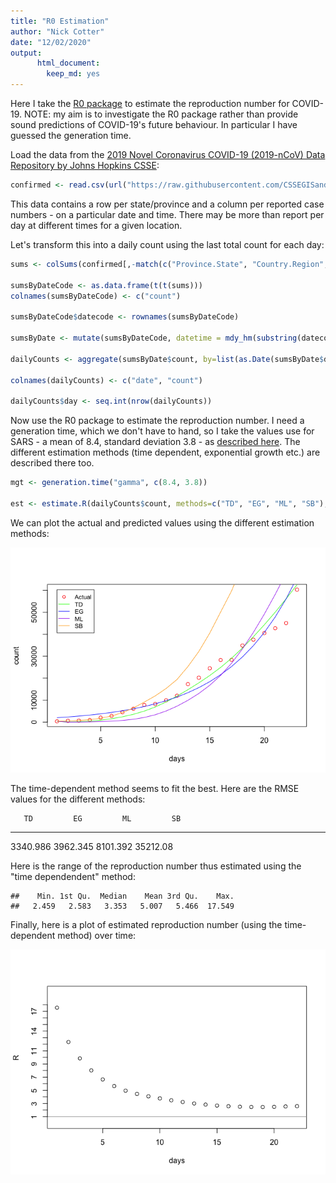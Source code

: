 ```yaml
---
title: "R0 Estimation"
author: "Nick Cotter"
date: "12/02/2020"
output: 
      html_document:
        keep_md: yes
---
```




Here I take the [R0 package](https://www.ncbi.nlm.nih.gov/pmc/articles/PMC3582628/) to estimate the reproduction number for COVID-19. NOTE: my aim is to investigate the R0 package rather than provide sound predictions of COVID-19's future behaviour. In particular I have guessed the generation time.


Load the data from the [2019 Novel Coronavirus COVID-19 (2019-nCoV) Data Repository by Johns Hopkins CSSE](https://github.com/CSSEGISandData/COVID-19):


```r
confirmed <- read.csv(url("https://raw.githubusercontent.com/CSSEGISandData/2019-nCoV/master/time_series/time_series_2019-ncov-Confirmed.csv"))
```

This data contains a row per state/province and a column per reported case numbers - on a particular date and time. There may be more than report per day at different times for a given location. 

Let's transform this into a daily count using the last total count for each day:


```r
sums <- colSums(confirmed[,-match(c("Province.State", "Country.Region", "Lat", "Long"), names(confirmed))], na.rm=TRUE)

sumsByDateCode <- as.data.frame(t(t(sums)))
colnames(sumsByDateCode) <- c("count")

sumsByDateCode$datecode <- rownames(sumsByDateCode)

sumsByDate <- mutate(sumsByDateCode, datetime = mdy_hm(substring(datecode,2)))

dailyCounts <- aggregate(sumsByDate$count, by=list(as.Date(sumsByDate$datetime)), FUN=tail, n=1)

colnames(dailyCounts) <- c("date", "count")

dailyCounts$day <- seq.int(nrow(dailyCounts))
```


Now use the R0 package to estimate the reproduction number. I need a generation time, which we don't have to hand, so I take the values use for SARS - a mean of 8.4, standard deviation 3.8 - as [described here](https://www.ncbi.nlm.nih.gov/pmc/articles/PMC3816335/). The different estimation methods (time dependent, exponential growth etc.) are described there too.


```r
mgt <- generation.time("gamma", c(8.4, 3.8))

est <- estimate.R(dailyCounts$count, methods=c("TD", "EG", "ML", "SB"), GT=mgt)
```








We can plot the actual and predicted values using the different estimation methods:

![](R0-estimation_files/figure-html/plot-predictions-1.png)<!-- -->

The time-dependent method seems to fit the best. Here are the RMSE values for the different methods:


       TD         EG         ML         SB
---------  ---------  ---------  ---------
 3340.986   3962.345   8101.392   35212.08


Here is the range of the reproduction number thus estimated using the "time dependendent" method:


```
##    Min. 1st Qu.  Median    Mean 3rd Qu.    Max. 
##   2.459   2.583   3.353   5.007   5.466  17.549
```

Finally, here is a plot of estimated reproduction number (using the time-dependent method) over time:

![](R0-estimation_files/figure-html/plot-estimates-1.png)<!-- -->

